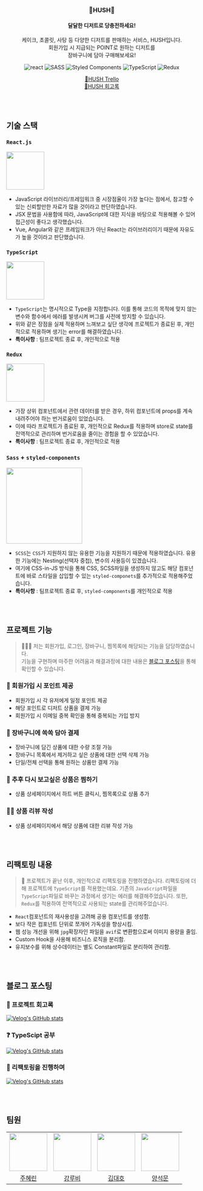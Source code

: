 <br>

<div align="center">

<h3>🍰HUSH🍰</h3>
<h4>달달한 디저트로 당충전하세요!</h4>

<p align="center">케이크, 초콜릿, 사탕 등 다양한 디저트를 판매하는 서비스, HUSH입니다. <br />회원가입 시 지급되는 POINT로 원하는 디저트를<br /> 장바구니에 담아 구매해보세요!</p>

![react](https://img.shields.io/badge/React-20232A?style=flat-square&logo=react&logoColor=61DAFB)
![SASS](https://img.shields.io/badge/Sass-CC6699?style=flat-square&logo=sass&logoColor=white)
![Styled Components](https://img.shields.io/badge/styled--components-DB7093?style=flat-square&logo=styled-components&logoColor=white)
![TypeScript](https://img.shields.io/badge/TypeScript-3178C6?style=flat-square&logo=typescript&logoColor=white)
![Redux](https://img.shields.io/badge/Redux-764ABC?style=flat-square&logo=redux&logoColor=white)

[📆HUSH Trello](https://trello.com/b/SqYg2cLN/hush)<br/>
[📝HUSH 회고록](https://velog.io/@hye_rin/%ED%97%88%EC%89%AC-%ED%94%84%EB%A1%9C%EC%A0%9D%ED%8A%B8-%ED%9A%8C%EA%B3%A0%EB%A1%9D)

</div>

<br><br>

## 기술 스택

### `React.js`

<img src="https://user-images.githubusercontent.com/93499154/208901555-8b899340-9db1-465f-980b-24156cf4ba58.png" width="100">

- JavaScript 라이브러리/프레임워크 중 시장점율이 가장 높다는 점에서, 참고할 수 있는 신뢰할만한 자료가 많을 것이라고 판단하였습니다.
- JSX 문법을 사용함에 따라, JavaScript에 대한 지식을 바탕으로 적용해볼 수 있어 접근성이 좋다고 생각했습니다.
- Vue, Angular와 같은 프레임워크가 아닌 React는 라이브러리이기 때문에 자유도가 높을 것이라고 판단했습니다.

### `TypeScript`

<img src="https://user-images.githubusercontent.com/93499154/209255394-b544d747-2257-46bf-8014-08c59d152c94.png" width="100">

- `TypeScript`는 명시적으로 Type을 지정합니다. 이를 통해 코드의 목적에 맞지 않는 변수와 함수에서 에러를 발생시켜 버그를 사전에 방지할 수 있습니다.
- 위와 같은 장점을 실제 적용하며 느껴보고 싶단 생각에 프로젝트가 종료된 후, 개인적으로 적용하며 생기는 error를 해결하였습니다.
- <strong>특이사항</strong> : 팀프로젝트 종료 후, 개인적으로 적용

### `Redux`

<img src="https://user-images.githubusercontent.com/93499154/209255516-c0c2ab95-e23a-4cff-8d3c-5a9133b5d1b0.png" width="100">

- 가장 상위 컴포넌트에서 관련 데이터를 받은 경우, 하위 컴포넌트에 props를 계속 내려주어야 하는 번거로움이 있었습니다.
- 이에 따라 프로젝트가 종료된 후, 개인적으로 Redux를 적용하며 store로 state를 전역적으로 관리하며 번거로움을 줄이는 경험을 할 수 있었습니다.
- <strong>특이사항</strong> : 팀프로젝트 종료 후, 개인적으로 적용

### `Sass` + `styled-components`

<img src="https://user-images.githubusercontent.com/93499154/209261598-34d8ea3c-4e83-458b-a7d5-d547cd858118.png" width="200" >

- `SCSS`는 `CSS`가 지원하지 않는 유용한 기능을 지원하기 때문에 적용하였습니다. 유용한 기능에는 Nesting(선택자 중첩), 변수의 사용등이 있겠습니다.
- 여기에 CSS-in-JS 방식을 통해 CSS, SCSS파일을 생성하지 않고도 해당 컴포넌트에 바로 스타일을 삽입할 수 있는 `styled-componets`를 추가적으로 적용해주었습니다.
- <strong>특이사항</strong> : 팀프로젝트 종료 후, `styled-components`를 개인적으로 적용

<br><br>

## 프로젝트 기능

> 🙋🏻‍♀️ 저는 회원가입, 로그인, 장바구니, 찜목록에 해당되는 기능을 담당하였습니다. <br /> 기능을 구현하며 마주한 어려움과 해결과정에 대한 내용은 <a href="https://velog.io/@hye_rin/React-%EB%9F%AC%EC%89%AC%EC%BD%94%EB%A6%AC%EC%95%84-%ED%81%B4%EB%A1%A0-%ED%94%84%EB%A1%9C%EC%A0%9D%ED%8A%B8-%ED%9A%8C%EA%B3%A0">블로그 포스팅</a>을 통해 확인할 수 있습니다.

### 🔐 회원가입 시 포인트 제공

- 회원가입 시 각 유저에게 일정 포인트 제공
- 해당 포인트로 디저트 상품을 결제 가능
- 회원가입 시 이메일 중복 확인을 통해 중복되는 가입 방지

### 🛒 장바구니에 쏙쏙 담아 결제

- 장바구니에 담긴 상품에 대한 수량 조절 가능
- 장바구니 목록에서 제거하고 싶은 상품에 대한 선택 삭제 가능
- 단일/전체 선택을 통해 원하는 상품만 결제 가능

### 💝 추후 다시 보고싶은 상품은 찜하기

- 상품 상세페이지에서 하트 버튼 클릭시, 찜목록으로 상품 추가

### ✍🏻 상품 리뷰 작성

- 상품 상세페이지에서 해당 상품에 대한 리뷰 작성 가능

<br><br>

## 리팩토링 내용

> 📗 프로젝트가 끝난 이후, 개인적으로 리팩토링을 진행하였습니다. 리팩토링에 더해 프로젝트에 `TypeScript`를 적용했는데요. 기존의 `JavaScript`파일을 `TypeScript`파일로 바꾸는 과정에서 생기는 에러를 해결해주었습니다. 또한, `Redux`를 적용하여 전역적으로 사용되는 state를 관리해주었습니다.

- `React`컴포넌트의 재사용성을 고려해 공용 컴포넌트를 생성함.
- 보다 작은 컴포넌트 단위로 쪼개어 가독성을 향상시킴.
- 웹 성능 개선을 위해 `jpg`확장자인 파일을 `avif`로 변환함으로써 이미지 용량을 줄임.
- Custom Hook을 사용해 비즈니스 로직을 분리함.
- 유지보수를 위해 상수데이터는 별도 Constant파일로 분리하여 관리함.

<br><br>

## 블로그 포스팅

### 📝 프로젝트 회고록

[![Velog's GitHub stats](https://velog-readme-stats.vercel.app/api?name=hye_rin&slug=허쉬-프로젝트-회고록&color=dark)](https://velog.io/@hye_rin/%ED%97%88%EC%89%AC-%ED%94%84%EB%A1%9C%EC%A0%9D%ED%8A%B8-%ED%9A%8C%EA%B3%A0%EB%A1%9D)

### ❓ TypeScipt 공부

[![Velog's GitHub stats](https://velog-readme-stats.vercel.app/api?name=hye_rin&slug=TypeScript-타입스크립트를-사용하는-이유는-뭘까&color=dark)](https://velog.io/@hye_rin/TypeScript-%ED%83%80%EC%9E%85%EC%8A%A4%ED%81%AC%EB%A6%BD%ED%8A%B8%EB%A5%BC-%EC%82%AC%EC%9A%A9%ED%95%98%EB%8A%94-%EC%9D%B4%EC%9C%A0%EB%8A%94-%EB%AD%98%EA%B9%8C)

### 📗 리팩토링을 진행하며

[![Velog's GitHub stats](https://velog-readme-stats.vercel.app/api?name=hye_rin&slug=리팩토링하며-신경썼던-것들에-대해&color=dark)](https://velog.io/@hye_rin/%EB%A6%AC%ED%8C%A9%ED%86%A0%EB%A7%81%ED%95%98%EB%A9%B0-%EC%8B%A0%EA%B2%BD%EC%8D%BC%EB%8D%98-%EA%B2%83%EB%93%A4%EC%97%90-%EB%8C%80%ED%95%B4)

<br><br>

## 팀원

<table>
    <tr>
        <td align="center"><img src="https://user-images.githubusercontent.com/93499154/208896343-59b34c50-f89a-4ceb-8e7d-1a6bdd0a0a18.png" width="100"></td>
        <td align="center"><img src="https://user-images.githubusercontent.com/93499154/209254068-b20c2007-d898-4967-b771-a8a09eae9fbc.png" width="100">
        </td>
        <td align="center"><img src="https://user-images.githubusercontent.com/93499154/209254184-2773caa6-58f9-4544-95b1-c8a8a2ef997a.png" width="100"></td>
        <td align="center"><img src="https://user-images.githubusercontent.com/93499154/209254234-16755cad-776b-46a4-b537-6549d20e167d.png" width="100"></td>
    </tr>
    <tr>
        <td align="center"><a href="https://github.com/HyeRrin">주혜린</a></td>
        <td align="center"><a href="https://github.com/kangrubi">강루비</a></td>
        <td align="center"><a href="https://github.com/daehoddunddun">김대호</a></td>
        <td align="center"><a href="https://github.com/tjrans9248">양석문</a></td>
    </tr>
</table>
